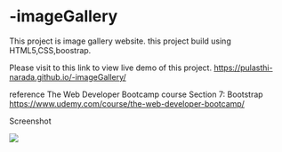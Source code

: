 # -imageGallery
This project is image gallery website. 
this project build using HTML5,CSS,boostrap.

Please visit to this link to view live demo of this project.
https://pulasthi-narada.github.io/-imageGallery/

reference 
The Web Developer Bootcamp course Section 7: Bootstrap
https://www.udemy.com/course/the-web-developer-bootcamp/

Screenshot

<img src="Screenshot/ss.png">

